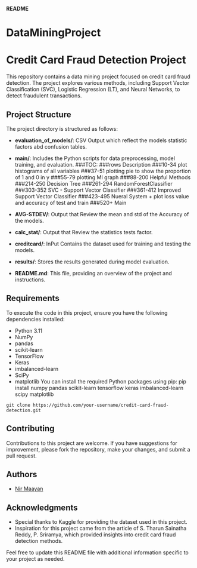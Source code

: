 **README**
# DataMiningProject

# Credit Card Fraud Detection Project

This repository contains a data mining project focused on credit card fraud detection. The project explores various methods, including Support Vector Classification (SVC), Logistic Regression (LT), and Neural Networks, to detect fraudulent transactions.

## Project Structure

The project directory is structured as follows:

- **evaluation_of_models/**: CSV Output which reflect the models statistic factors abd confusion tables.
- **main/**: Includes the Python scripts for data preprocessing, model training, and evaluation.
###TOC:
###rows        Description
###10-34       plot histograms of all variables
###37-51       plotting pie to show the proportion of 1 and 0 in y
###55-79       plotting MI graph
###88-200      Helpful Methods
###214-250     Decision Tree
###261-294     RandomForestClassifier
###303-352     SVC - Support Vector Classifier
###361-412     Improved Support Vector Classifier
###423-495     Nueral System + plot loss value and accuracy of test and train
###520+        Main

- **AVG-STDEV/**: Output that Review the mean and std of the Accuracy of the models.
- **calc_stat/**: Output that Review the statistics tests factor.
- **creditcard/**: InPut Contains the dataset used for training and testing the models.
- **results/**: Stores the results generated during model evaluation.
- **README.md**: This file, providing an overview of the project and instructions.

## Requirements

To execute the code in this project, ensure you have the following dependencies installed:

- Python 3.11
- NumPy
- pandas
- scikit-learn
- TensorFlow
- Keras
- imbalanced-learn
- SciPy
- matplotlib
You can install the required Python packages using pip:
pip install numpy pandas scikit-learn tensorflow keras imbalanced-learn scipy matplotlib

```
git clone https://github.com/your-username/credit-card-fraud-detection.git
```

## Contributing

Contributions to this project are welcome. If you have suggestions for improvement, please fork the repository, make your changes, and submit a pull request.

## Authors

- [Nir Maayan](https://github.com/nirma100)

## Acknowledgments

- Special thanks to Kaggle for providing the dataset used in this project.
- Inspiration for this project came from the article of S. Tharun Sainatha Reddy, P. Sriramya, which provided insights into credit card fraud detection methods.

Feel free to update this README file with additional information specific to your project as needed.

